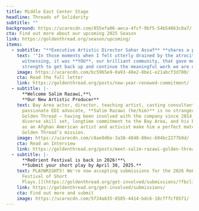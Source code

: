 ```yaml
---
title: Middle East Center Stage
headline: Threads of Solidarity
subtitle: ""
background: https://ucarecdn.com/855efa86-aeca-4fcf-9bf5-54b54863c8a7/
cta: Find out more about our upcoming 2025 Season
link: https://goldenthread.org/season/upcoming/
items:
  - subtitle: "**Executive Artistic Director Sahar Assaf** **shares a personal message**"
    text: '"In those moments when I felt utterly drained by the atrocities we are
      witnessing, it was **YOU**, our brilliant community, that gave me the
      strength to get back up and continue the meaningful work we are doing."'
    image: https://ucarecdn.com/bc5965e9-0a93-48e2-8be1-e21abcf3d780/
    cta: Read the full letter
    link: https://goldenthread.org/posts/new-year-renewed-commitment/
  - subtitle: |-
      **Welcome Salim Razawi,**\
      **O﻿ur New Artistic Producer**
    text: Bay Area actor, director, teaching artist, casting consultant, and a
      passionate EDI advocate, **S﻿alim Razawi (he/him)** is no stranger to
      Golden Thread — having been involved with the company since 2014. His
      diverse skill set, longtime commitment to the Bay Area, and his background
      as an Afghan American artist and activist make him a perfect match to
      Golden Thread’s mission.
    image: https://ucarecdn.com/c8ae9d6e-3a38-4848-80ec-b94bc2277b9d/
    cta: Read an Interview
    link: https://goldenthread.org/posts/meet-salim-razawi-golden-threads-new-artistic-producer-1/
  - subtitle: |-
      **R﻿eOrient Festival is back in 2026!**\
      **S﻿ubmit your short play by April 30, 2025.**
    text: PLAYWRIGHTS! We're now accepting submissions for the 2026 ReOrient
      Festival of Short
      Plays.[](https://goldenthread.org/get-involved/submissions/?fbclid=IwZXh0bgNhZW0CMTAAAR0ZjwhZiuJYO9OaANHTx1GKh4XitjNf_Z94khzaJy0s1mi8sRCSYPwyYiE_aem_aX1ndtHFxr2PzAkRx2-Bww)[](https://www.facebook.com/photo/?fbid=1239737697676855&set=a.619873352996629&__cft__[0]=AZUP_m1jb1LUV-4UHZpdG3RZibcuKVBwMF2QDb9Uy1XsfoIFPpYS_Rb8Kua1JPEc3-xQ0nFFQA82q7q0cKuYO1rqYalHASIYEiXhOi5jIwZWtqucR1IA36mIfYOIcvM_at9fKAOQ5FpC3x28lcHTM3qwwy5jUn8QfkQdUn6axydXWUMxboJvOw9uioysfSzAHTU&__tn__=EH-R)
    link: https://goldenthread.org/get-involved/submissions/
    cta: Find out more and submit
    image: https://ucarecdn.com/5f24a635-8585-4414-bdc6-18cfffcf85f1/
---
```

